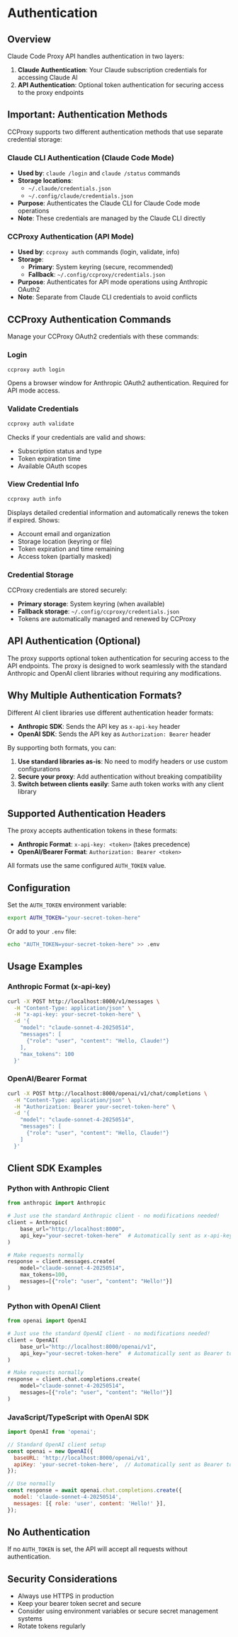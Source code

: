 # Authentication

## Overview

Claude Code Proxy API handles authentication in two layers:
1. **Claude Authentication**: Your Claude subscription credentials for accessing Claude AI
2. **API Authentication**: Optional token authentication for securing access to the proxy endpoints

## Important: Authentication Methods

CCProxy supports two different authentication methods that use separate credential storage:

### Claude CLI Authentication (Claude Code Mode)
- **Used by**: `claude /login` and `claude /status` commands
- **Storage locations**:
  - `~/.claude/credentials.json`
  - `~/.config/claude/credentials.json`
- **Purpose**: Authenticates the Claude CLI for Claude Code mode operations
- **Note**: These credentials are managed by the Claude CLI directly

### CCProxy Authentication (API Mode)
- **Used by**: `ccproxy auth` commands (login, validate, info)
- **Storage**:
  - **Primary**: System keyring (secure, recommended)
  - **Fallback**: `~/.config/ccproxy/credentials.json`
- **Purpose**: Authenticates for API mode operations using Anthropic OAuth2
- **Note**: Separate from Claude CLI credentials to avoid conflicts

## CCProxy Authentication Commands

Manage your CCProxy OAuth2 credentials with these commands:

### Login
```bash
ccproxy auth login
```
Opens a browser window for Anthropic OAuth2 authentication. Required for API mode access.

### Validate Credentials
```bash
ccproxy auth validate
```
Checks if your credentials are valid and shows:
- Subscription status and type
- Token expiration time
- Available OAuth scopes

### View Credential Info
```bash
ccproxy auth info
```
Displays detailed credential information and automatically renews the token if expired. Shows:
- Account email and organization
- Storage location (keyring or file)
- Token expiration and time remaining
- Access token (partially masked)

### Credential Storage
CCProxy credentials are stored securely:
- **Primary storage**: System keyring (when available)
- **Fallback storage**: `~/.config/ccproxy/credentials.json`
- Tokens are automatically managed and renewed by CCProxy

## API Authentication (Optional)

The proxy supports optional token authentication for securing access to the API endpoints. The proxy is designed to work seamlessly with the standard Anthropic and OpenAI client libraries without requiring any modifications.

## Why Multiple Authentication Formats?

Different AI client libraries use different authentication header formats:
- **Anthropic SDK**: Sends the API key as `x-api-key` header
- **OpenAI SDK**: Sends the API key as `Authorization: Bearer` header

By supporting both formats, you can:
1. **Use standard libraries as-is**: No need to modify headers or use custom configurations
2. **Secure your proxy**: Add authentication without breaking compatibility
3. **Switch between clients easily**: Same auth token works with any client library

## Supported Authentication Headers

The proxy accepts authentication tokens in these formats:
- **Anthropic Format**: `x-api-key: <token>` (takes precedence)
- **OpenAI/Bearer Format**: `Authorization: Bearer <token>`

All formats use the same configured `AUTH_TOKEN` value.

## Configuration

Set the `AUTH_TOKEN` environment variable:

```bash
export AUTH_TOKEN="your-secret-token-here"
```

Or add to your `.env` file:

```bash
echo "AUTH_TOKEN=your-secret-token-here" >> .env
```

## Usage Examples

### Anthropic Format (x-api-key)

```bash
curl -X POST http://localhost:8000/v1/messages \
  -H "Content-Type: application/json" \
  -H "x-api-key: your-secret-token-here" \
  -d '{
    "model": "claude-sonnet-4-20250514",
    "messages": [
      {"role": "user", "content": "Hello, Claude!"}
    ],
    "max_tokens": 100
  }'
```

### OpenAI/Bearer Format

```bash
curl -X POST http://localhost:8000/openai/v1/chat/completions \
  -H "Content-Type: application/json" \
  -H "Authorization: Bearer your-secret-token-here" \
  -d '{
    "model": "claude-sonnet-4-20250514",
    "messages": [
      {"role": "user", "content": "Hello, Claude!"}
    ]
  }'
```

## Client SDK Examples

### Python with Anthropic Client

```python
from anthropic import Anthropic

# Just use the standard Anthropic client - no modifications needed!
client = Anthropic(
    base_url="http://localhost:8000",
    api_key="your-secret-token-here"  # Automatically sent as x-api-key header
)

# Make requests normally
response = client.messages.create(
    model="claude-sonnet-4-20250514",
    max_tokens=100,
    messages=[{"role": "user", "content": "Hello!"}]
)
```

### Python with OpenAI Client

```python
from openai import OpenAI

# Just use the standard OpenAI client - no modifications needed!
client = OpenAI(
    base_url="http://localhost:8000/openai/v1",
    api_key="your-secret-token-here"  # Automatically sent as Bearer token
)

# Make requests normally
response = client.chat.completions.create(
    model="claude-sonnet-4-20250514",
    messages=[{"role": "user", "content": "Hello!"}]
)
```

### JavaScript/TypeScript with OpenAI SDK

```javascript
import OpenAI from 'openai';

// Standard OpenAI client setup
const openai = new OpenAI({
  baseURL: 'http://localhost:8000/openai/v1',
  apiKey: 'your-secret-token-here',  // Automatically sent as Bearer token
});

// Use normally
const response = await openai.chat.completions.create({
  model: 'claude-sonnet-4-20250514',
  messages: [{ role: 'user', content: 'Hello!' }],
});
```

## No Authentication

If no `AUTH_TOKEN` is set, the API will accept all requests without authentication.

## Security Considerations

- Always use HTTPS in production
- Keep your bearer token secret and secure
- Consider using environment variables or secure secret management systems
- Rotate tokens regularly
